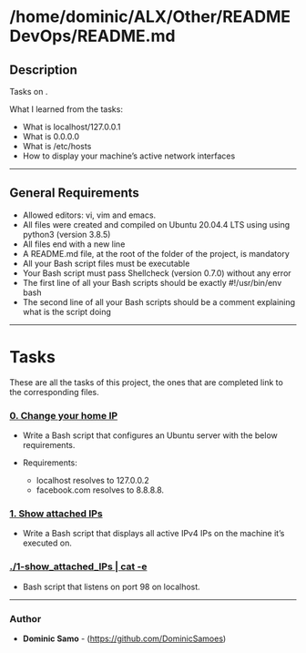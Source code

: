 # /home/dominic/ALX/Other/README DevOps/README.md 

## Description

Tasks on .

What I learned from the tasks:

* What is localhost/127.0.0.1
* What is 0.0.0.0
* What is /etc/hosts
* How to display your machine’s active network interfaces

---

## General Requirements
* Allowed editors: vi, vim and emacs.
* All files were created and compiled on Ubuntu 20.04.4 LTS using using python3 (version 3.8.5)
* All files end with a new line
* A README.md file, at the root of the folder of the project, is mandatory
* All your Bash script files must be executable
* Your Bash script must pass Shellcheck (version 0.7.0) without any error
* The first line of all your Bash scripts should be exactly #!/usr/bin/env bash
* The second line of all your Bash scripts should be a comment explaining what is the script doing 

---

# Tasks

These are all the tasks of this project, the ones that are completed link to the corresponding files.

### [0. Change your home IP](./0-change_your_home_IP)
* Write a Bash script that configures an Ubuntu server with the below requirements.

* Requirements:

	- localhost resolves to 127.0.0.2
	- facebook.com resolves to 8.8.8.8.


### [1. Show attached IPs](./1-show_attached_IPs)
* Write a Bash script that displays all active IPv4 IPs on the machine it’s executed on.

### [./1-show_attached_IPs | cat -e](./100-port_listening_on_localhost)
*  Bash script that listens on port 98 on localhost.

---

### Author
* **Dominic Samo** - (https://github.com/DominicSamoes)
